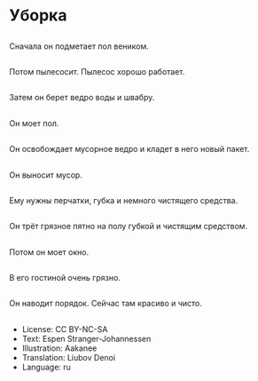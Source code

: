 # Уборка

##
Сначала он подметает пол веником.

##
Потом пылесосит. Пылесос хорошо работает.

##
Затем он берет ведро воды и швабру.

##
Он моет пол.

##
Он освобождает мусорное ведро и кладет в него новый пакет.

##
Он выносит мусор.

##
Ему нужны перчатки, губка и немного чистящего средства.

##
Он трёт грязное пятно на полу губкой и чистящим средством.

##
Потом он моет окно.

##
В его гостиной очень грязно.

##
Он наводит порядок. Сейчас там красиво и чисто.

##
* License: CC BY-NC-SA
* Text: Espen Stranger-Johannessen
* Illustration: Aakanee
* Translation: Liubov Denoi
* Language: ru
